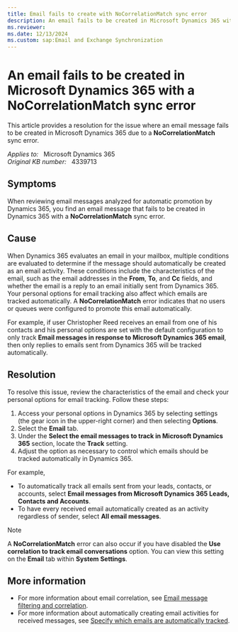 ```yaml
---
title: Email fails to create with NoCorrelationMatch sync error
description: An email fails to be created in Microsoft Dynamics 365 with a NoCorrelationMatch sync error.
ms.reviewer: 
ms.date: 12/13/2024
ms.custom: sap:Email and Exchange Synchronization
---
```

# An email fails to be created in Microsoft Dynamics 365 with a NoCorrelationMatch sync error

This article provides a resolution for the issue where an email message fails to be created in Microsoft Dynamics 365 due to a **NoCorrelationMatch** sync error.

_Applies to:_ &nbsp; Microsoft Dynamics 365  
_Original KB number:_ &nbsp; 4339713

## Symptoms

When reviewing email messages analyzed for automatic promotion by Dynamics 365, you find an email message that fails to be created in Dynamics 365 with a **NoCorrelationMatch** sync error.

## Cause

When Dynamics 365 evaluates an email in your mailbox, multiple conditions are evaluated to determine if the message should automatically be created as an email activity. These conditions include the characteristics of the email, such as the email addresses in the **From**, **To**, and **Cc** fields, and whether the email is a reply to an email initially sent from Dynamics 365. Your personal options for email tracking also affect which emails are tracked automatically. A **NoCorrelationMatch** error indicates that no users or queues were configured to promote this email automatically.

For example, if user Christopher Reed receives an email from one of his contacts and his personal options are set with the default configuration to only track **Email messages in response to Microsoft Dynamics 365 email**, then only replies to emails sent from Dynamics 365 will be tracked automatically.

## Resolution

To resolve this issue, review the characteristics of the email and check your personal options for email tracking. Follow these steps:

1. Access your personal options in Dynamics 365 by selecting settings (the gear icon in the upper-right corner) and then selecting **Options**.
2. Select the **Email** tab.
3. Under the **Select the email messages to track in Microsoft Dynamics 365** section, locate the **Track** setting.
4. Adjust the option as necessary to control which emails should be tracked automatically in Dynamics 365.

For example,

- To automatically track all emails sent from your leads, contacts, or accounts, select **Email messages from Microsoft Dynamics 365 Leads, Contacts and Accounts**.
- To have every received email automatically created as an activity regardless of sender, select **All email messages**.

> [!NOTE]
> A **NoCorrelationMatch** error can also occur if you have disabled the **Use correlation to track email conversations** option. You can view this setting on the **Email** tab within **System Settings**.

## More information

- For more information about email correlation, see [Email message filtering and correlation](/previous-versions/dynamicscrm-2016/administering-dynamics-365/hh699705(v=crm.8)).
- For more information about automatically creating email activities for received messages, see [Specify which emails are automatically tracked](/power-platform/admin/email-message-filtering-correlation).

